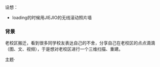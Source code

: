 设想：
- loading的时候用JIEJIO的无线滚动照片墙


### 背景

老校区搬迁，看到很多同学校友表达自己的不舍，分享自己在老校区的点点滴滴（图、文、视频），于是想对老校区进行一个三维扫描、重建。

主题·